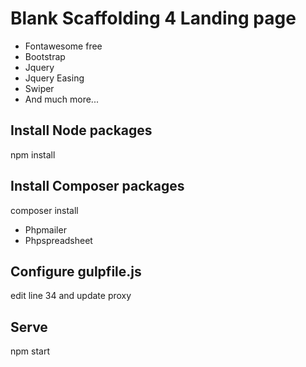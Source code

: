 # Blank Scaffolding 4 Landing page

- Fontawesome free
- Bootstrap
- Jquery
- Jquery Easing
- Swiper
- And much more...

## Install Node packages

npm install

## Install Composer packages

composer install

- Phpmailer
- Phpspreadsheet

## Configure gulpfile.js

edit line 34 and update proxy

## Serve

npm start
